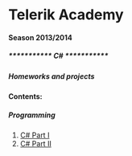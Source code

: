 Telerik Academy
===============
#### Season 2013/2014

##### *********** C# ***********

##### Homeworks and projects

#### Contents:
##### Programming
 1.  [C# Part I](https://github.com/Anastasoff/Telerik-Academy/tree/master/Programming/CSharpPartOne)
 2.  [C# Part II](https://github.com/Anastasoff/Telerik-Academy/tree/master/Programming/CSharpPartTwo)

